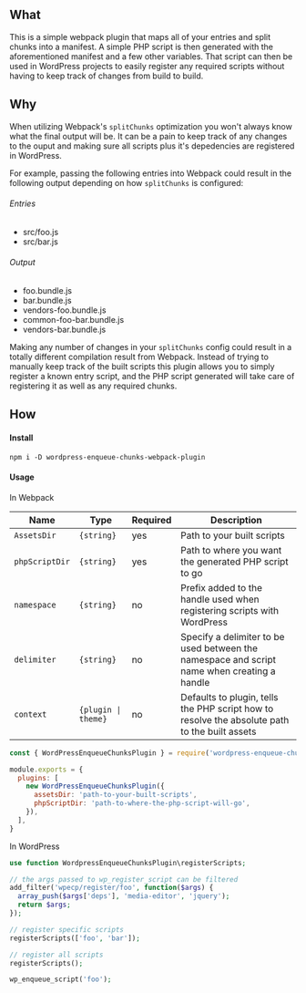 ## What

This is a simple webpack plugin that maps all of your entries and split chunks into a manifest. A simple PHP script is then generated with the aforementioned manifest and a few other variables. That script can then be used in WordPress projects to easily register any required scripts without having to keep track of changes from build to build. 

## Why

When utilizing Webpack's `splitChunks` optimization you won't always know what the final output will be. It can be a pain to keep track of any changes to the ouput and making sure all scripts plus it's depedencies are registered in WordPress.

For example, passing the following entries into Webpack could result in the following output depending on how `splitChunks` is configured:

###### Entries
 - src/foo.js
 - src/bar.js
 
###### Output
  - foo.bundle.js
  - bar.bundle.js
  - vendors-foo.bundle.js
  - common-foo-bar.bundle.js
  - vendors-bar.bundle.js
  
Making any number of changes in your `splitChunks` config could result in a totally different compilation result from Webpack. Instead of trying to manually keep track of the built scripts this plugin allows you to simply register a known entry script, and the PHP script generated will take care of registering it as well as any required chunks.

## How

#### Install

```
npm i -D wordpress-enqueue-chunks-webpack-plugin
```

#### Usage

In Webpack

| Name           | Type                | Required | Description                                                                                   |
|----------------|---------------------|----------|-----------------------------------------------------------------------------------------------|
| `AssetsDir`    | `{string}`          | yes      | Path to your built scripts                                                                    |
| `phpScriptDir` | `{string}`          | yes      | Path to where you want the generated PHP script to go                                         |
| `namespace`    | `{string}`          | no       | Prefix added to the handle used when registering scripts with WordPress                       |
| `delimiter`    | `{string}`          | no       | Specify a delimiter to be used between the namespace and script name when creating a handle   |
| `context`      | `{plugin \| theme}` | no       | Defaults to plugin, tells the PHP script how to resolve the absolute path to the built assets |

```js
const { WordPressEnqueueChunksPlugin } = require('wordpress-enqueue-chunks-webpack-plugin');

module.exports = {
  plugins: [
    new WordPressEnqueueChunksPlugin({
      assetsDir: 'path-to-your-built-scripts',
      phpScriptDir: 'path-to-where-the-php-script-will-go',
    }),
  ],
}
```

In WordPress

```php
use function WordpressEnqueueChunksPlugin\registerScripts;

// the args passed to wp_register_script can be filtered
add_filter('wpecp/register/foo', function($args) {
  array_push($args['deps'], 'media-editor', 'jquery');
  return $args;
});

// register specific scripts
registerScripts(['foo', 'bar']);

// register all scripts
registerScripts();

wp_enqueue_script('foo');
```
